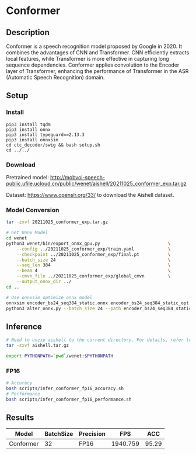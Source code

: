 # Conformer

## Description
Conformer is a speech recognition model proposed by Google in 2020. It combines the advantages of CNN and Transformer. CNN efficiently extracts local features, while Transformer is more effective in capturing long sequence dependencies. Conformer applies convolution to the Encoder layer of Transformer, enhancing the performance of Transformer in the ASR (Automatic Speech Recognition) domain.

## Setup

### Install
```
pip3 install tqdm
pip3 install onnx
pip3 install typeguard==2.13.3
pip3 install onnxsim
cd ctc_decoder/swig && bash setup.sh
cd ../../
```

### Download

Pretrained model: <http://mobvoi-speech-public.ufile.ucloud.cn/public/wenet/aishell/20211025_conformer_exp.tar.gz>

Dataset: <https://www.openslr.org/33/> to download the Aishell dataset.

### Model Conversion
```bash
tar -zxvf 20211025_conformer_exp.tar.gz

# Get Onnx Model
cd wenet
python3 wenet/bin/export_onnx_gpu.py                          \
    --config ../20211025_conformer_exp/train.yaml             \
    --checkpoint ../20211025_conformer_exp/final.pt           \
    --batch_size 24                                           \
    --seq_len 384                                             \
    --beam 4                                                  \
    --cmvn_file ../20211025_conformer_exp/global_cmvn         \
    --output_onnx_dir ../
cd ..

# Use onnxsim optimize onnx model
onnxsim encoder_bs24_seq384_static.onnx encoder_bs24_seq384_static_opt.onnx
python3 alter_onnx.py --batch_size 24 --path encoder_bs24_seq384_static_opt.onnx
```

## Inference
```bash
# Need to unzip aishell to the current directory. For details, refer to data.list
tar -zxvf aishell.tar.gz

export PYTHONPATH=`pwd`/wenet:$PYTHONPATH
```
### FP16

```bash
# Accuracy
bash scripts/infer_conformer_fp16_accuracy.sh
# Performance
bash scripts/infer_conformer_fp16_performance.sh
```

## Results

Model      |BatchSize  |Precision |FPS       |ACC       |
-----------|-----------|----------|----------|----------|
Conformer  |    32     |   FP16   | 1940.759 |  95.29   |
